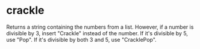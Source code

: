 # crackle
Returns a string containing the numbers from a list. 
However, if a number is divisible by 3, insert "Crackle" instead of the number.
If it's divisible by 5, use "Pop".  If it's divisible by both 3 and 5, use "CracklePop".
